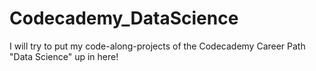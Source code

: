 # Codecademy_DataScience
I will try to put my code-along-projects of the Codecademy Career Path "Data Science" up in here! 
